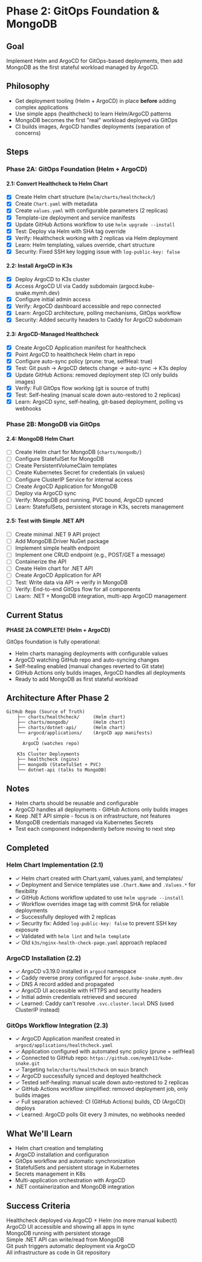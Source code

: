 # Phase 2: GitOps Foundation & MongoDB

## Goal
Implement Helm and ArgoCD for GitOps-based deployments, then add MongoDB as the first stateful workload managed by ArgoCD.

## Philosophy
- Get deployment tooling (Helm + ArgoCD) in place **before** adding complex applications
- Use simple apps (healthcheck) to learn Helm/ArgoCD patterns
- MongoDB becomes the first "real" workload deployed via GitOps
- CI builds images, ArgoCD handles deployments (separation of concerns)

## Steps

### Phase 2A: GitOps Foundation (Helm + ArgoCD)

#### 2.1: Convert Healthcheck to Helm Chart
- [x] Create Helm chart structure (`helm/charts/healthcheck/`)
- [x] Create `Chart.yaml` with metadata
- [x] Create `values.yaml` with configurable parameters (2 replicas)
- [x] Template-ize deployment and service manifests
- [x] Update GitHub Actions workflow to use `helm upgrade --install`
- [x] Test: Deploy via Helm with SHA tag override
- [x] Verify: Healthcheck working with 2 replicas via Helm deployment
- [x] Learn: Helm templating, values override, chart structure
- [x] Security: Fixed SSH key logging issue with `log-public-key: false`

#### 2.2: Install ArgoCD in K3s
- [x] Deploy ArgoCD to K3s cluster
- [x] Access ArgoCD UI via Caddy subdomain (argocd.kube-snake.mymh.dev)
- [x] Configure initial admin access
- [x] Verify: ArgoCD dashboard accessible and repo connected
- [x] Learn: ArgoCD architecture, polling mechanisms, GitOps workflow
- [x] Security: Added security headers to Caddy for ArgoCD subdomain

#### 2.3: ArgoCD-Managed Healthcheck
- [x] Create ArgoCD Application manifest for healthcheck
- [x] Point ArgoCD to healthcheck Helm chart in repo
- [x] Configure auto-sync policy (prune: true, selfHeal: true)
- [x] Test: Git push → ArgoCD detects change → auto-sync → K3s deploy
- [x] Update GitHub Actions: removed deployment step (CI only builds images)
- [x] Verify: Full GitOps flow working (git is source of truth)
- [x] Test: Self-healing (manual scale down auto-restored to 2 replicas)
- [x] Learn: ArgoCD sync, self-healing, git-based deployment, polling vs webhooks

### Phase 2B: MongoDB via GitOps

#### 2.4: MongoDB Helm Chart
- [ ] Create Helm chart for MongoDB (`charts/mongodb/`)
- [ ] Configure StatefulSet for MongoDB
- [ ] Create PersistentVolumeClaim templates
- [ ] Create Kubernetes Secret for credentials (in values)
- [ ] Configure ClusterIP Service for internal access
- [ ] Create ArgoCD Application for MongoDB
- [ ] Deploy via ArgoCD sync
- [ ] Verify: MongoDB pod running, PVC bound, ArgoCD synced
- [ ] Learn: StatefulSets, persistent storage in K3s, secrets management

#### 2.5: Test with Simple .NET API
- [ ] Create minimal .NET 9 API project
- [ ] Add MongoDB.Driver NuGet package
- [ ] Implement simple health endpoint
- [ ] Implement one CRUD endpoint (e.g., POST/GET a message)
- [ ] Containerize the API
- [ ] Create Helm chart for .NET API
- [ ] Create ArgoCD Application for API
- [ ] Test: Write data via API → verify in MongoDB
- [ ] Verify: End-to-end GitOps flow for all components
- [ ] Learn: .NET + MongoDB integration, multi-app ArgoCD management

## Current Status
**PHASE 2A COMPLETE! (Helm + ArgoCD)**

GitOps foundation is fully operational:
- Helm charts managing deployments with configurable values
- ArgoCD watching GitHub repo and auto-syncing changes
- Self-healing enabled (manual changes reverted to Git state)
- GitHub Actions only builds images, ArgoCD handles all deployments
- Ready to add MongoDB as first stateful workload

## Architecture After Phase 2

```
GitHub Repo (Source of Truth)
    ├── charts/healthcheck/     (Helm chart)
    ├── charts/mongodb/         (Helm chart)  
    ├── charts/dotnet-api/      (Helm chart)
    └── argocd/applications/    (ArgoCD app manifests)
           ↓
      ArgoCD (watches repo)
           ↓
    K3s Cluster Deployments
    ├── healthcheck (nginx)
    ├── mongodb (StatefulSet + PVC)
    └── dotnet-api (talks to MongoDB)
```

## Notes
- Helm charts should be reusable and configurable
- ArgoCD handles all deployments - GitHub Actions only builds images
- Keep .NET API simple - focus is on infrastructure, not features
- MongoDB credentials managed via Kubernetes Secrets
- Test each component independently before moving to next step

## Completed
### Helm Chart Implementation (2.1)
- ✓ Helm chart created with Chart.yaml, values.yaml, and templates/
- ✓ Deployment and Service templates use `.Chart.Name` and `.Values.*` for flexibility
- ✓ GitHub Actions workflow updated to use `helm upgrade --install`
- ✓ Workflow overrides image tag with commit SHA for reliable deployments
- ✓ Successfully deployed with 2 replicas
- ✓ Security fix: Added `log-public-key: false` to prevent SSH key exposure
- ✓ Validated with `helm lint` and `helm template`
- ✓ Old `k3s/nginx-health-check-page.yaml` approach replaced

### ArgoCD Installation (2.2)
- ✓ ArgoCD v3.19.0 installed in `argocd` namespace
- ✓ Caddy reverse proxy configured for `argocd.kube-snake.mymh.dev`
- ✓ DNS A record added and propagated
- ✓ ArgoCD UI accessible with HTTPS and security headers
- ✓ Initial admin credentials retrieved and secured
- ✓ Learned: Caddy can't resolve `.svc.cluster.local` DNS (used ClusterIP instead)

### GitOps Workflow Integration (2.3)
- ✓ ArgoCD Application manifest created in `argocd/applications/healthcheck.yaml`
- ✓ Application configured with automated sync policy (prune + selfHeal)
- ✓ Connected to GitHub repo: `https://github.com/mymh13/kube-snake.git`
- ✓ Targeting `helm/charts/healthcheck` on `main` branch
- ✓ ArgoCD successfully synced and deployed healthcheck
- ✓ Tested self-healing: manual scale down auto-restored to 2 replicas
- ✓ GitHub Actions workflow simplified: removed deployment job, only builds images
- ✓ Full separation achieved: CI (GitHub Actions) builds, CD (ArgoCD) deploys
- ✓ Learned: ArgoCD polls Git every 3 minutes, no webhooks needed

## What We'll Learn
- Helm chart creation and templating
- ArgoCD installation and configuration
- GitOps workflow and automatic synchronization
- StatefulSets and persistent storage in Kubernetes
- Secrets management in K8s
- Multi-application orchestration with ArgoCD
- .NET containerization and MongoDB integration

## Success Criteria
Healthcheck deployed via ArgoCD + Helm (no more manual kubectl)  
ArgoCD UI accessible and showing all apps in sync  
MongoDB running with persistent storage  
Simple .NET API can write/read from MongoDB  
Git push triggers automatic deployment via ArgoCD  
All infrastructure as code in Git repository

